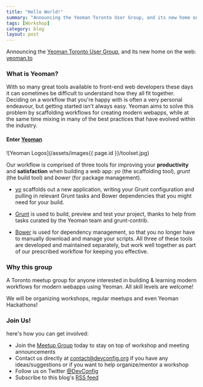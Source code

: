 ```yaml
---
title: "Hello World!"
summary: "Announcing the Yeoman Toronto User Group, and its new home on the web: http://yeoman.to"
tags: [Workshop]
category: blog
layout: post
---
```


Announcing the [Yeoman Toronto User Group](http://www.meetup.com/dev-config/), and its new home on the web: [yeoman.to](http://yeoman.to)

### What is Yeoman?

With so many great tools available to front-end web developers these days it can sometimes be difficult to understand how they all fit together. Deciding on a workflow that you're happy with is often a very personal endeavour, but getting started isn't always easy. Yeoman aims to solve this problem by scaffolding workflows for creating modern webapps, while at the same time mixing in many of the best practices that have evolved within the industry.

#### Enter [Yeoman](http://yeoman.io)

![Yeoman Logos](/assets/images{{ page.id }}/toolset.jpg)

Our workflow is comprised of three tools for improving your **productivity** and **satisfaction** when building a web app: *yo* (the scaffolding tool), *grunt* (the build tool) and *bower* (for package management).

* [yo](https://github.com/yeoman/yo) scaffolds out a new application, writing your Grunt configuration and pulling in relevant Grunt tasks and Bower dependencies that you might need for your build.

* [Grunt](http://gruntjs.com/) is used to build, preview and test your project, thanks to help from tasks curated by the Yeoman team and grunt-contrib.

* [Bower](http://bower.io/) is used for dependency management, so that you no longer have to manually download and manage your scripts.
All three of these tools are developed and maintained separately, but work well together as part of our prescribed workflow for keeping you effective.

### Why this group

A Toronto meetup group for anyone interested in building & learning modern workflows for modern webapps using Yeoman. All skill levels are welcome!

We will be organizing workshops, regular meetups and even Yeoman Hackathons!

### Join Us!

here's how you can get involved:

* Join the [Meetup Group](http://www.meetup.com/dev-config/) today to stay on top of workshop and meeting announcements
* Contact us directly at [contact@devconfig.org](mailto://contact@devconfig.org) if you have any ideas/suggestions or if you want to help organize/mentor a workshop
* Follow us on Twitter [@DevConfig](http://twitter.com/DevConfig) 
* Subscribe to this blog's [RSS feed](/feed.xml)
